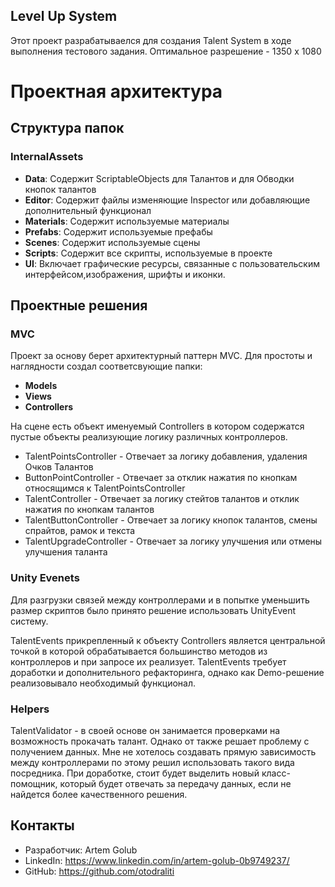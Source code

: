 ## Level Up System

Этот проект разрабатываелся для создания Talent System в ходе выполнения тестового задания.
Оптимальное разрешение - 1350 x 1080

# Проектная архитектура

## Структура папок

### InternalAssets

- **Data**: Содержит ScriptableObjects для Талантов и для Обводки кнопок талантов
- **Editor**: Содержит файлы изменяющие Inspector или добавляющие дополнительный функционал
- **Materials**: Содержит используемые материалы
- **Prefabs**: Содержит используемые префабы
- **Scenes**: Содержит используемые сцены
- **Scripts**: Содержит все скрипты, используемые в проекте
- **UI**: Включает графические ресурсы, связанные с пользовательским интерфейсом,изображения, шрифты и иконки.

## Проектные решения
### MVC ###
Проект за основу берет архитектурный паттерн MVC. Для простоты и наглядности создал соответсвующие папки:
- **Models**
- **Views**
- **Controllers**

На сцене есть объект именуемый Controllers в котором содержатся пустые объекты реализующие логику различных контроллеров.
- TalentPointsController - Отвечает за логику добавления, удаления Очков Талантов
- ButtonPointController - Отвечает за отклик нажатия по кнопкам относящимся к TalentPointsController
- TalentController - Отвечает за логику стейтов талантов и отклик нажатия по кнопкам талантов
- TalentButtonController - Отвечает за логику кнопок талантов, смены спрайтов, рамок и текста
- TalentUpgradeController - Отвечает за логику улучшения или отмены улучшения таланта

### Unity Evenets ###
Для разгрузки связей между контроллерами и в попытке уменьшить размер скриптов было принято решение использовать UnityEvent систему.

TalentEvents прикрепленный к объекту Controllers является центральной точкой в которой обрабатывается большинство методов из контроллеров и при запросе их реализует.
TalentEvents требует доработки и дополнительного рефакторинга, однако как Demo-решение реализовывало необходимый функционал.

### Helpers ###
TalentValidator - в своей основе он занимается проверками на возможность прокачать талант.
Однако от также решает проблему с получением данных. Мне не хотелось создавать прямую зависимость между контроллерами по этому решил использовать такого вида посредника.
При доработке, стоит будет выделить новый класс-помощник, который будет отвечать за передачу данных, если не найдется более качественного решения.


## Контакты ##

- Разработчик: Artem Golub
- LinkedIn: https://www.linkedin.com/in/artem-golub-0b9749237/
- GitHub: https://github.com/otodraliti